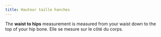 ```yaml
---
title: Hauteur taille hanches
---
```


The **waist to hips** measurement is measured from your waist down to the top of your hip bone. Elle se mesure sur le côté du corps.
